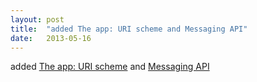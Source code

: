 ```yaml
---
layout: post
title:  "added The app: URI scheme and Messaging API"
date:   2013-05-16
---
```


added [The app: URI scheme](http://www.w3.org/TR/app-uri/) and [Messaging API](http://www.w3.org/TR/messaging/)

